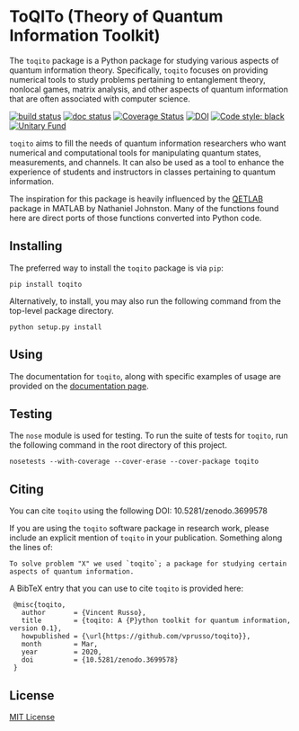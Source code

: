 # ToQITo (Theory of Quantum Information Toolkit)

The `toqito` package is a Python package for studying various aspects of
quantum information theory. Specifically, `toqito` focuses on providing
numerical tools to study problems pertaining to entanglement theory, nonlocal
games, matrix analysis, and other aspects of quantum information that are often
associated with computer science. 

[![build status](http://img.shields.io/travis/vprusso/toqito.svg)](https://travis-ci.org/vprusso/toqito)
[![doc status](https://readthedocs.org/projects/toqito/badge/?version=latest&style=plastic)](https://toqito.readthedocs.io/en/latest/)
[![Coverage Status](https://coveralls.io/repos/github/vprusso/toqito/badge.svg?branch=master)](https://coveralls.io/github/vprusso/toqito?branch=master)
[![DOI](https://zenodo.org/badge/235493396.svg)](https://zenodo.org/badge/latestdoi/235493396)
[![Code style: black](https://img.shields.io/badge/code%20style-black-000000.svg)](https://github.com/psf/black)
[![Unitary Fund](https://img.shields.io/badge/Supported%20By-UNITARY%20FUND-brightgreen.svg?style=for-the-badge)](http://unitary.fund)

`toqito` aims to fill the needs of quantum information researchers who want
numerical and computational tools for manipulating quantum states,
measurements, and channels. It can also be used as a tool to enhance the
experience of students and instructors in classes pertaining to quantum
information. 

The inspiration for this package is heavily influenced by the
[QETLAB](http://www.qetlab.com) package in MATLAB by Nathaniel Johnston.  Many
of the functions found here are direct ports of those functions converted into
Python code.

## Installing

The preferred way to install the `toqito` package is via `pip`:

```
pip install toqito
```

Alternatively, to install, you may also run the following command from the
top-level package directory.

```
python setup.py install
```

## Using

The documentation for `toqito`, along with specific examples of usage are
provided on the 
[documentation page](https://toqito.readthedocs.io/en/latest/toqito.html).

## Testing

The `nose` module is used for testing. To run the suite of tests for `toqito`,
run the following command in the root directory of this project.

    nosetests --with-coverage --cover-erase --cover-package toqito

## Citing

You can cite `toqito` using the following DOI: 
10.5281/zenodo.3699578

If you are using the `toqito` software package in research work, please include
an explicit mention of `toqito` in your publication. Something along the lines
of:

```
To solve problem "X" we used `toqito`; a package for studying certain
aspects of quantum information.
```

A BibTeX entry that you can use to cite `toqito` is provided here:

```
 @misc{toqito,
   author       = {Vincent Russo},
   title        = {toqito: A {P}ython toolkit for quantum information, version 0.1},
   howpublished = {\url{https://github.com/vprusso/toqito}},
   month        = Mar,
   year         = 2020,
   doi          = {10.5281/zenodo.3699578}
 }
```

## License

[MIT License](http://opensource.org/licenses/mit-license.php>)
